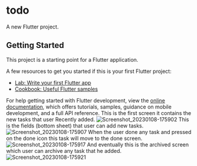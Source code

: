 # todo

A new Flutter project.

## Getting Started

This project is a starting point for a Flutter application.

A few resources to get you started if this is your first Flutter project:

- [Lab: Write your first Flutter app](https://docs.flutter.dev/get-started/codelab)
- [Cookbook: Useful Flutter samples](https://docs.flutter.dev/cookbook)

For help getting started with Flutter development, view the
[online documentation](https://docs.flutter.dev/), which offers tutorials,
samples, guidance on mobile development, and a full API reference.
This is the first screen it contains the new tasks that user Recently added.
![Screenshot_20230108-175902](https://user-images.githubusercontent.com/96607967/211206666-240b110b-f9e1-4998-b2ad-b7a010e5f75a.jpg)
This is the fields (bottom sheet) that user can add new tasks.
![Screenshot_20230108-175907](https://user-images.githubusercontent.com/96607967/211206671-14728365-77bd-45fd-b22e-c857653f77d8.jpg)
When the user done any task and pressed on the done icon this task will move to the done screen.
![Screenshot_20230108-175917](https://user-images.githubusercontent.com/96607967/211206674-07d63a58-b282-40da-990a-86c87e3ff060.jpg)
And eventually this is the archived screen which user can archive any task that he added.
![Screenshot_20230108-175921](https://user-images.githubusercontent.com/96607967/211206675-a5a494e7-4b88-4609-89fe-109d5092482f.jpg)
